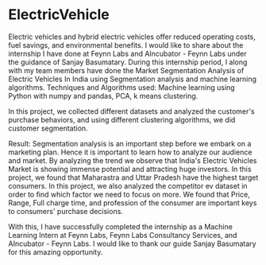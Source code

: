 # ElectricVehicle
Electric vehicles and hybrid electric vehicles offer reduced operating costs, fuel savings, and environmental benefits.
I would like to share about the internship I have done at Feynn Labs and AIncubator - Feynn Labs under the guidance of Sanjay Basumatary. During this internship period, I along with my team members have done the Market Segmentation Analysis of Electric Vehicles In India using Segmentation analysis and machine learning algorithms.
Techniques and Algorithms used: Machine learning using Python with numpy and pandas, PCA, k means clustering.

In this project, we collected different datasets and analyzed the customer's purchase behaviors, and using different clustering algorithms, we did customer segmentation.

Result: Segmentation analysis is an important step before we embark on a marketing plan. Hence it is important to learn how to analyze our audience and market. By analyzing the trend we observe that India's Electric Vehicles Market is showing immense potential and attracting huge investors. In this project, we found that Maharastra and Uttar Pradesh have the highest target consumers. In this project, we also analyzed the competitor ev dataset in order to find which factor we need to focus on more. We found that Price, Range, Full charge time, and profession of the consumer are important keys to consumers' purchase decisions.

With this, I have successfully completed the internship as a Machine Learning Intern at Feynn Labs, Feynn Labs Consultancy Services, and AIncubator - Feynn Labs. I would like to thank our guide Sanjay Basumatary for this amazing opportunity.
